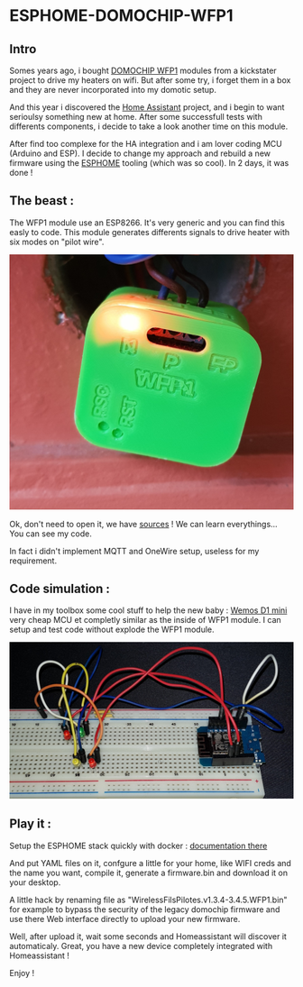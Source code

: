 # ESPHOME-DOMOCHIP-WFP1

## Intro

Somes years ago, i bought [DOMOCHIP WFP1](https://github.com/Domochip/WirelessFilsPilotes) modules from a kickstater project to drive my heaters on wifi. But after some try, i forget them in a box and they are never incorporated into my domotic setup. 

And this year i discovered the [Home Assistant](https://www.home-assistant.io) project, and i begin to want serioulsy something new at home. After some successfull tests with differents components, i decide to take a look another time on this module.

After find too complexe for the HA integration and  i am lover coding MCU  (Arduino and ESP). I decide to change my approach and rebuild a new firmware using the [ESPHOME](https://esphome.io/index.html) tooling (which was so cool). In 2 days, it was done !


## The beast :

The WFP1 module use an ESP8266. It's very generic and you can find this easly to code. This module generates differents signals to drive heater with six modes on "pilot wire".

![The WFP1 module](https://github.com/cbijon/ESPHOME-DOMOCHIP-WFP1/blob/main/images/module.jpg)

Ok, don't need to open it, we have [sources](https://github.com/Domochip/WirelessFilsPilotes/blob/master/src/WirelessFilsPilotes.cpp) ! We can learn everythings... You can see my code.

In fact i didn't implement MQTT and OneWire setup, useless for my requirement.

## Code simulation :

I have in my toolbox some cool stuff to help the new baby : [Wemos D1 mini](https://s.click.aliexpress.com/e/_d8l72oB) very cheap MCU et completly similar as the inside of WFP1 module. I can setup and test code without explode the WFP1 module.


![The WFP1 module](https://github.com/cbijon/ESPHOME-DOMOCHIP-WFP1/blob/main/images/simulation.jpg)


## Play it :

Setup the ESPHOME stack quickly with docker : [documentation there](https://esphome.io/guides/getting_started_command_line.html)

And put YAML files on it, confgure a little for your home, like WIFI creds and the name you want, compile it, generate a firmware.bin and download it on your desktop.

A little hack by renaming file as "WirelessFilsPilotes.v1.3.4-3.4.5.WFP1.bin" for example to bypass the security of the legacy domochip firmware and use there Web interface directly to upload your new firmware.

Well, after upload it, wait some seconds and Homeassistant will discover it automaticaly. Great, you have a new device completely integrated with Homeassistant !

Enjoy !



